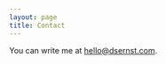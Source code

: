 ```yaml
---
layout: page
title: Contact
---
```


You can write me at [hello@dsernst.com](mailto:hello@dsernst.com).